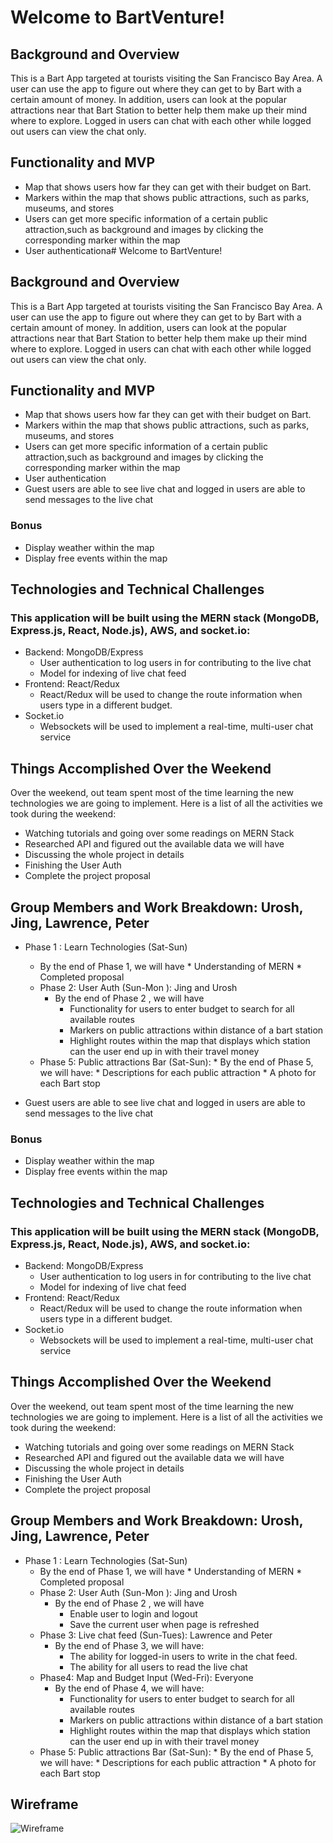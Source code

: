 # Welcome to BartVenture!
## Background and Overview
   This is a Bart App targeted at tourists visiting the San Francisco Bay Area. A user can use the app to figure out where they can get to by Bart with a certain amount of money. In addition, users can look at the popular attractions near that Bart Station to better help them make up their mind where to explore. Logged in users can chat with each other while logged out users can view the chat only.

## Functionality and MVP
* Map that shows users how far they can get with their budget on Bart. 
* Markers within the map that shows public attractions, such as parks, museums, and stores 
* Users can get more specific information of a certain public attraction,such as background and images by clicking the corresponding marker within the map
* User authenticationa# Welcome to BartVenture!
## Background and Overview
   This is a Bart App targeted at tourists visiting the San Francisco Bay Area. A user can use the app to figure out where they can get to by Bart with a certain amount of money. In addition, users can look at the popular attractions near that Bart Station to better help them make up their mind where to explore. Logged in users can chat with each other while logged out users can view the chat only.

## Functionality and MVP
* Map that shows users how far they can get with their budget on Bart. 
* Markers within the map that shows public attractions, such as parks, museums, and stores 
* Users can get more specific information of a certain public attraction,such as background and images by clicking the corresponding marker within the map
* User authentication
* Guest users are able to see live chat and logged in users are able to send messages to the live chat  
### Bonus 
* Display weather within the map 
* Display free events within the map 
## Technologies and Technical Challenges
### This application will be built using the MERN stack (MongoDB, Express.js, React, Node.js), AWS, and socket.io:

* Backend: MongoDB/Express
    * User authentication to log users in for contributing to the live chat 
    * Model for indexing of live chat feed
* Frontend: React/Redux
    * React/Redux will be used to change the route information when users type in a different budget.
* Socket.io
     * Websockets will be used to implement a real-time, multi-user chat service
## Things Accomplished Over the Weekend
Over the weekend, out team spent most of the time learning the new technologies we are going to implement. Here is a list of all the activities we took during the weekend:
* Watching tutorials and going over some readings on MERN Stack 
* Researched API and figured out the available data we will have
* Discussing the whole project in details
* Finishing the User Auth
* Complete the project proposal
## Group Members and Work Breakdown: Urosh, Jing, Lawrence, Peter
* Phase 1 : Learn Technologies (Sat-Sun) 
   * By the end of Phase 1, we will have 
         * Understanding of MERN
         * Completed proposal
   *  Phase 2: User Auth (Sun-Mon ): Jing and Urosh
        * By the end of Phase 2 , we will have 
            * Functionality for users to enter budget to search for all available routes
            * Markers on public attractions within distance of a bart station 
            * Highlight routes within the map that displays which station can the user end up in with their travel money 
   * Phase 5:  Public attractions Bar (Sat-Sun): 
         * By the end of Phase 5, we will have: 
            * Descriptions for each public attraction 
            * A photo for each Bart stop


* Guest users are able to see live chat and logged in users are able to send messages to the live chat  
### Bonus 
* Display weather within the map 
* Display free events within the map 
## Technologies and Technical Challenges
### This application will be built using the MERN stack (MongoDB, Express.js, React, Node.js), AWS, and socket.io:

* Backend: MongoDB/Express
    * User authentication to log users in for contributing to the live chat 
    * Model for indexing of live chat feed
* Frontend: React/Redux
    * React/Redux will be used to change the route information when users type in a different budget.
* Socket.io
     * Websockets will be used to implement a real-time, multi-user chat service
## Things Accomplished Over the Weekend
Over the weekend, out team spent most of the time learning the new technologies we are going to implement. Here is a list of all the activities we took during the weekend:
* Watching tutorials and going over some readings on MERN Stack 
* Researched API and figured out the available data we will have
* Discussing the whole project in details
* Finishing the User Auth
* Complete the project proposal
## Group Members and Work Breakdown: Urosh, Jing, Lawrence, Peter
* Phase 1 : Learn Technologies (Sat-Sun) 
   * By the end of Phase 1, we will have 
         * Understanding of MERN
         * Completed proposal
   *  Phase 2: User Auth (Sun-Mon ): Jing and Urosh
        * By the end of Phase 2 , we will have 
            * Enable user to login and logout
            * Save the current user when page is refreshed 
   *  Phase 3: Live chat feed (Sun-Tues): Lawrence and Peter
        * By the end of Phase 3, we will have:
             * The ability for logged-in users to write in the chat feed.
             * The ability for all users to read the live chat
   *  Phase4: Map and Budget Input (Wed-Fri): Everyone
        * By the end of Phase 4, we will have:
             * Functionality for users to enter budget to search for all available routes
             * Markers on public attractions within distance of a bart station 
             * Highlight routes within the map that displays which station can the user end up in with their travel money 
   * Phase 5:  Public attractions Bar (Sat-Sun): 
         * By the end of Phase 5, we will have: 
            * Descriptions for each public attraction 
            * A photo for each Bart stop
 
 ## Wireframe
![Wireframe](https://s15.postimg.cc/d10ve3x8r/Flex_Project_Wireframe.png)
